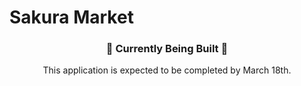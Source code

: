 # Sakura Market

<h3 align="center">🚧 Currently Being Built 🚧 </h3>

<p align="center">This application is expected to be completed by March 18th. </p>